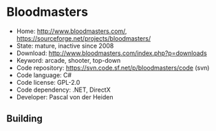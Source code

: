 # Bloodmasters

- Home: http://www.bloodmasters.com/, https://sourceforge.net/projects/bloodmasters/
- State: mature, inactive since 2008
- Download: http://www.bloodmasters.com/index.php?p=downloads
- Keyword: arcade, shooter, top-down
- Code repository: https://svn.code.sf.net/p/bloodmasters/code (svn)
- Code language: C#
- Code license: GPL-2.0
- Code dependency: .NET, DirectX
- Developer: Pascal von der Heiden

## Building
